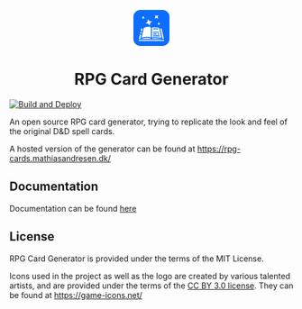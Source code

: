 <p align="center">
    <img width="64px" src="./static/favicon.png">
    <h1 align="center">RPG Card Generator</h1>
</p>


[![Build and Deploy](https://github.com/mathiasandresen/rpg-cards/actions/workflows/main.yml/badge.svg)](https://github.com/mathiasandresen/rpg-cards/actions/workflows/main.yml)

An open source RPG card generator, trying to replicate the look and feel of the original D&D spell cards.

A hosted version of the generator can be found at <https://rpg-cards.mathiasandresen.dk/>


## Documentation
Documentation can be found [here](https://rpg-cards.mathiasandresen.dk/docs)


## License
RPG Card Generator is provided under the terms of the MIT License.

Icons used in the project as well as the logo are created by various talented artists, and are provided under the terms of the [CC BY 3.0 license](http://creativecommons.org/licenses/by/3.0/).
They can be found at <https://game-icons.net/>
